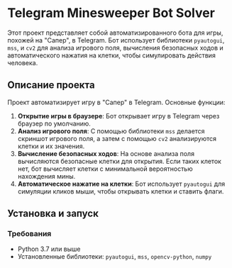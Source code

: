 # Telegram Minesweeper Bot Solver

Этот проект представляет собой автоматизированного бота для игры, похожей на "Сапер", в Telegram. Бот использует библиотеки `pyautogui`, `mss`, и `cv2` для анализа игрового поля, вычисления безопасных ходов и автоматического нажатия на клетки, чтобы симулировать действия человека.

## Описание проекта

Проект автоматизирует игру в "Сапер" в Telegram. Основные функции:

1. **Открытие игры в браузере**: Бот открывает игру в Telegram через браузер по умолчанию.
2. **Анализ игрового поля**: С помощью библиотеки `mss` делается скриншот игрового поля, а затем с помощью `cv2` анализируются клетки и их значения.
3. **Вычисление безопасных ходов**: На основе анализа поля вычисляются безопасные клетки для открытия. Если таких клеток нет, бот вычисляет клетки с минимальной вероятностью нахождения мины.
4. **Автоматическое нажатие на клетки**: Бот использует `pyautogui` для симуляции кликов мыши, чтобы открывать клетки и ставить флаги.

## Установка и запуск

### Требования

- Python 3.7 или выше
- Установленные библиотеки: `pyautogui`, `mss`, `opencv-python`, `numpy`